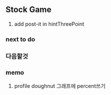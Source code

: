 ## Stock Game

1. add post-it in hintThreePoint

### next to do

### 다음할것

### memo

1. profile doughnut 그래프에 percent쓰기
